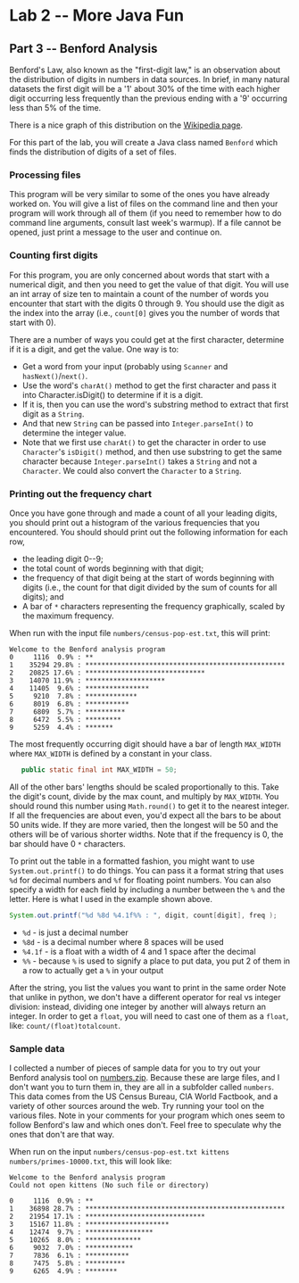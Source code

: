 # Lab 2 -- More Java Fun
## Part 3 -- Benford Analysis
Benford's Law, also known as the "first-digit law," is an observation about
the distribution of digits in numbers in data sources. In brief, in many
natural datasets the first digit will be a '1' about 30% of the time with each
higher digit occurring less frequently than the previous ending with a '9'
occurring less than 5% of the time.

There is a nice graph of this distribution on the [Wikipedia
page](https://en.wikipedia.org/wiki/Benford's_law#Mathematical_statement).

For this part of the lab, you will create a Java class named `Benford` which
finds the distribution of digits of a set of files.

### Processing files

This program will be very similar to some of the ones you have already worked
on. You will give a list of files on the command line and then your program
will work through all of them (if you need to remember how to do command line
arguments, consult last week's warmup). If a file cannot be opened, just
print a message to the user and continue on.

### Counting first digits

For this program, you are only concerned about words that start with a
numerical digit, and then you need to get the value of that digit. You will
use an int array of size ten to maintain a count of the number of words you
encounter that start with the digits 0 through 9. You should use the digit as
the index into the array (i.e., `count[0]` gives you the number of words that
start with 0).

There are a number of ways you could get at the first character, determine if
it is a digit, and get the value. One way is to:
- Get a word from your input (probably using `Scanner` and
  `hasNext()`/`next()`.
- Use the word's `charAt()` method to get the first character and pass it into
  Character.isDigit() to determine if it is a digit.
- If it is, then you can use the word's substring method to extract that first
  digit as a `String`.
- And that new `String` can be passed into `Integer.parseInt()` to determine
  the integer value.
- Note that we first use `charAt()` to get the character in order to use
  `Character`'s `isDigit()` method, and then use substring to get the same character
  because `Integer.parseInt()` takes a `String` and not a `Character`.  We
  could also convert the `Character` to a `String`.
 
### Printing out the frequency chart

Once you have gone through and made a count of all your leading digits, you
should print out a histogram of the various frequencies that you encountered.
You should should print out the following information for each row,
- the leading digit 0--9;
- the total count of words beginning with that digit;
- the frequency of that digit being at the start of words beginning with
  digits (i.e., the count for that digit divided by the sum of counts for all
  digits); and
- A bar of `*` characters representing the frequency graphically, scaled by
  the maximum frequency.

When run with the input file `numbers/census-pop-est.txt`, this will print:
```
Welcome to the Benford analysis program
0     1116  0.9% : **
1    35294 29.8% : **************************************************
2    20825 17.6% : ******************************
3    14070 11.9% : ********************
4    11405  9.6% : ****************
5     9210  7.8% : *************
6     8019  6.8% : ***********
7     6809  5.7% : **********
8     6472  5.5% : *********
9     5259  4.4% : *******
```
 
The most frequently occurring digit should have a bar of length `MAX_WIDTH`
where `MAX_WIDTH` is defined by a constant in your class.
```java
   public static final int MAX_WIDTH = 50;
```
All of the other bars' lengths should be scaled proportionally to this. Take
the digit's count, divide by the max count, and multiply by `MAX_WIDTH`. You
should round this number using `Math.round()` to get it to the nearest integer.
If all the frequencies are about even, you'd expect all the bars to be about
50 units wide. If they are more varied, then the longest will be 50 and the
others will be of various shorter widths. Note that if the frequency is 0, the
bar should have 0 `*` characters.

To print out the table in a formatted fashion, you might want to use
`System.out.printf()` to do things. You can pass it a format string that uses `%d`
for decimal numbers and `%f` for floating point numbers. You can also specify a
width for each field by including a number between the `%` and the letter. Here
is what I used in the example shown above.
```java
System.out.printf("%d %8d %4.1f%% : ", digit, count[digit], freq );
```

- `%d` - is just a decimal number
- `%8d` - is a decimal number where 8 spaces will be used
- `%4.1f` - is a float with a width of 4 and 1 space after the decimal
- `%%` - because `%` is used to signify a place to put data, you put 2 of them
  in a row to actually get a `%` in your output

After the string, you list the values you want to print in the same order
Note that unlike in python, we don't have a different operator for real vs
integer division: instead, dividing one integer by another will always return
an integer.  In order to get a `float`, you will need to cast one of them as a
`float`, like: `count/(float)totalcount`.

### Sample data

I collected a number of pieces of sample data for you to try out your Benford
analysis tool on [numbers.zip](numbers.zip).
Because these are large files, and I don't want you to turn them in, they are
all in a subfolder called `numbers`. This data comes from the US Census
Bureau, CIA World Factbook, and a variety of other sources around the web. Try
running your tool on the various files. Note in your comments for your program
which ones seem to follow Benford's law and which ones don't. Feel free to
speculate why the ones that don't are that way.

When run on the input `numbers/census-pop-est.txt kittens
numbers/primes-10000.txt`, this will look like:

```
Welcome to the Benford analysis program
Could not open kittens (No such file or directory)

0     1116  0.9% : **
1    36898 28.7% : **************************************************
2    21954 17.1% : ******************************
3    15167 11.8% : *********************
4    12474  9.7% : *****************
5    10265  8.0% : **************
6     9032  7.0% : ************
7     7836  6.1% : ***********
8     7475  5.8% : **********
9     6265  4.9% : ********
```
